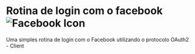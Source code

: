 # Rotina de login com o facebook ![Facebook Icon](https://facebookbrand.com/wp-content/uploads/2019/04/f_logo_RGB-Hex-Blue_512.png?w=512&h=512)
Uma simples rotina de login com  o Facebook utilizando o protocolo OAuth2 - Client
